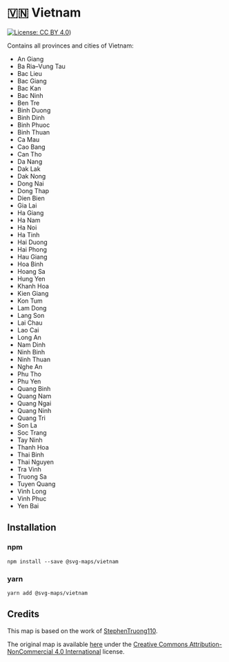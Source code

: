 # 🇻🇳 Vietnam

[![License: CC BY 4.0](https://img.shields.io/badge/License-CC%20BY%204.0-blue.svg)](https://creativecommons.org/licenses/by/4.0/))

Contains all provinces and cities of Vietnam:
* An Giang
* Ba Ria–Vung Tau
* Bac Lieu
* Bac Giang
* Bac Kan
* Bac Ninh
* Ben Tre
* Binh Duong
* Binh Dinh
* Binh Phuoc
* Binh Thuan
* Ca Mau
* Cao Bang
* Can Tho
* Da Nang
* Dak Lak
* Dak Nong
* Dong Nai
* Dong Thap
* Dien Bien
* Gia Lai
* Ha Giang
* Ha Nam
* Ha Noi
* Ha Tinh
* Hai Duong
* Hai Phong
* Hau Giang
* Hoa Binh
* Hoang Sa
* Hung Yen
* Khanh Hoa
* Kien Giang
* Kon Tum
* Lam Dong
* Lang Son
* Lai Chau
* Lao Cai
* Long An
* Nam Dinh
* Ninh Binh
* Ninh Thuan
* Nghe An
* Phu Tho
* Phu Yen
* Quang Binh
* Quang Nam
* Quang Ngai
* Quang Ninh
* Quang Tri
* Son La
* Soc Trang
* Tay Ninh
* Thanh Hoa
* Thai Binh
* Thai Nguyen
* Tra Vinh
* Truong Sa
* Tuyen Quang
* Vinh Long
* Vinh Phuc
* Yen Bai

## Installation

### npm

`npm install --save @svg-maps/vietnam`

### yarn

`yarn add @svg-maps/vietnam`

## Credits

This map is based on the work of [StephenTruong110](https://github.com/StephenTruong110).

The original map is available [here](https://github.com/StephenTruong110/vietnam-map-svg) under the [Creative Commons Attribution-NonCommercial 4.0 International](https://creativecommons.org/licenses/by-nc/4.0/) license.
